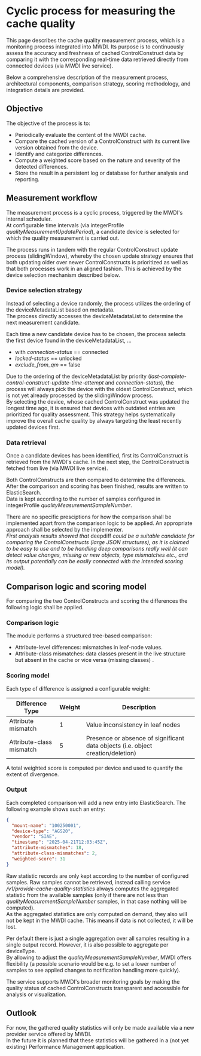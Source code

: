 # Cyclic process for measuring the cache quality

This page describes the cache quality measurement process, which is a monitoring process integrated into MWDI. 
Its purpose is to continuously assess the accuracy and freshness of cached ControlConstruct data by comparing it with the corresponding real-time data retrieved directly from connected devices (via MWDI live service).

Below a comprehensive description of the measurement process, architectural components, comparison strategy, scoring methodology, and integration details are provided.

## Objective

The objective of the process is to:
- Periodically evaluate the content of the MWDI cache.
- Compare the cached version of a ControlConstruct with its current live version obtained from the device.
- Identify and categorize differences.
- Compute a weighted score based on the nature and severity of the detected differences.
- Store the result in a persistent log or database for further analysis and reporting.

## Measurement workflow

The measurement process is a cyclic process, triggered by the MWDI's internal scheduler.  
At configurable time intervals (via integerProfile *qualityMeasurementUpdatePeriod*), a candidate device is selected for which the quality measurement is carried out.

The process runs in tandem with the regular ControlConstruct update process (slidingWindow), whereby the chosen update strategy ensures that both updating older over newer ControlConstructs is prioritized as well as that both processes work in an aligned fashion. This is achieved by the device selection mechanism described below. 

### Device selection strategy

Instead of selecting a device randomly, the process utilizes the ordering of the deviceMetadataList based on metadata.  
The process directly accesses the deviceMetadataList to determine the next measurement candidate.  

Each time a new candidate device has to be chosen, the process selects the first device found in the deviceMetadataList, ...
- with *connection-status* == connected
- *locked-status* == unlocked
- *exclude_from_qm* == false

Due to the ordering of the deviceMetadataList by priority (*last-complete-control-construct-update-time-attempt* and *connection-status*), the process will always pick the device with the oldest ControlConstruct, which is not yet already processed by the slidingWindow process.  
By selecting the device, whose cached ControlConstruct was updated the longest time ago, it is ensured that devices with outdated entries are prioritized for quality assessment. This strategy helps systematically improve the overall cache quality by always targeting the least recently updated devices first.

### Data retrieval
Once a candidate devices has been identified, first its ControlConstruct is retrieved from the MWDI's cache. In the next step, the ControlConstruct is fetched from live (via MWDI live service).

Both ControlConstructs are then compared to determine the differences. After the comparison and scoring has been finished, results are written to ElasticSearch.  
Data is kept according to the number of samples configured in integerProfile *qualityMeasurementSampleNumber*.  

There are no specific presciptions for how the comparison shall be implemented apart from the comparison logic to be applied. An appropriate approach shall be selected by the implementer.  
*First analysis results showed that* deepdiff *could be a suitable candidate for comparing the ControlConstructs (large JSON structures), as it is claimed to be easy to use and to be handling deep comparisons really well (it can detect value changes, missing or new objects, type mismatches etc., and its output potentially can be easily connected with the intended scoring model).*  

## Comparison logic and scoring model

For comparing the two ControlConstructs and scoring the differences the following logic shall be applied.  

### Comparison logic
The module performs a structured tree-based comparison:
- Attribute-level differences: mismatches in leaf-node values.
- Attribute-class mismatches: data classes present in the live structure but absent in the cache or vice versa (missing classes) .


### Scoring model
Each type of difference is assigned a configurable weight:

| Difference Type         | Weight | Description                                      |
|-------------------------|--------|--------------------------------------------------|
| Attribute mismatch      | 1      | Value inconsistency in leaf nodes                |
| Attribute-class mismatch | 5      | Presence or absence of significant data objects (i.e. object creation/deletion)  |

A total weighted score is computed per device and used to quantify the extent of divergence.  

### Output

Each completed comparison will add a new entry into ElasticSearch. The following example shows such an entry:
```json
{
  "mount-name": "100250001",
  "device-type": "AGS20",
  "vendor": "SIAE",
  "timestamp": "2025-04-21T12:03:45Z",
  "attribute-mismatches": 18,
  "attribute-class-mismatches": 2,
  "weighted-score": 31
}
```

Raw statistic records are only kept according to the number of configured samples. Raw samples cannot be retrieved, instead calling service */v1/provide-cache-quality-statistics* always computes the aggregated statistic from the available samples (only if there are not less than *qualityMeasurementSampleNumber* samples, in that case nothing will be computed).  
As the aggregated statistics are only computed on demand, they also will not be kept in the MWDI cache. This means if data is not collected, it will be lost.  

Per default there is just a single aggregation over all samples resulting in a single output record. However, it is also possible to aggregate per deviceType.  
By allowing to adjust the *qualityMeasurementSampleNumber*, MWDI offers flexibility (a possible scenario would be e.g. to set a lower number of samples to see applied changes to notification handling more quickly).  

The service supports MWDI's broader monitoring goals by making the quality status of cached ControlConstructs transparent and accessible for analysis or visualization.

## Outlook
For now, the gathered quality statistics will only be made available via a new provider service offered by MWDI.  
In the future it is planned that these statistics will be gathered in a (not yet existing) Performance Management application.  